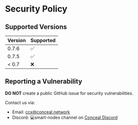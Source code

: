 # Security Policy

## Supported Versions

| Version | Supported          |
| ------- | ------------------ |
| 0.7.6   | :white_check_mark: |
| 0.7.5   | :white_check_mark: |
| < 0.7   | :x:                |

## Reporting a Vulnerability

**DO NOT** create a public GitHub issue for security vulnerabilities.

Contact us via:
- Email: [ccx@conceal.network](mailto:ccx@conceal.network)
- Discord: :computer:smart-nodes channel on [Conceal Discord](https://discord.gg/conceal)
